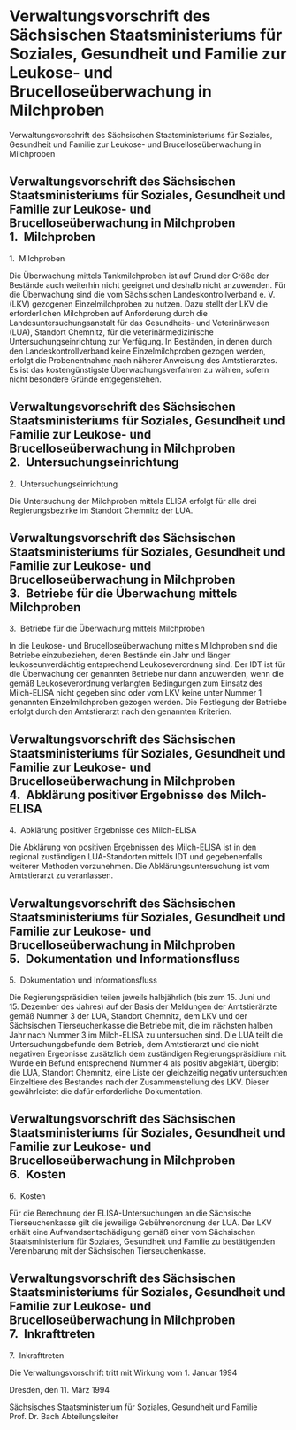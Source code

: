 # Verwaltungsvorschrift des Sächsischen Staatsministeriums für Soziales, Gesundheit und Familie zur Leukose- und Brucelloseüberwachung in Milchproben

Verwaltungsvorschrift des Sächsischen Staatsministeriums für Soziales, Gesundheit und Familie zur Leukose- und Brucelloseüberwachung in Milchproben

## Verwaltungsvorschrift des Sächsischen Staatsministeriums für Soziales, Gesundheit und Familie zur Leukose- und Brucelloseüberwachung in Milchproben 1.  Milchproben

1.  Milchproben

Die Überwachung mittels Tankmilchproben ist auf Grund der Größe der Bestände auch weiterhin nicht geeignet und deshalb nicht anzuwenden. Für die Überwachung sind die vom Sächsischen Landeskontrollverband e. V. (LKV) gezogenen Einzelmilchproben zu nutzen. Dazu stellt der LKV die erforderlichen Milchproben auf Anforderung durch die Landesuntersuchungsanstalt für das Gesundheits- und Veterinärwesen (LUA), Standort Chemnitz, für die veterinärmedizinische Untersuchungseinrichtung zur Verfügung. In Beständen, in denen durch den Landeskontrollverband keine Einzelmilchproben gezogen werden, erfolgt die Probenentnahme nach näherer Anweisung des Amtstierarztes. Es ist das kostengünstigste Überwachungsverfahren zu wählen, sofern nicht besondere Gründe entgegenstehen.


## Verwaltungsvorschrift des Sächsischen Staatsministeriums für Soziales, Gesundheit und Familie zur Leukose- und Brucelloseüberwachung in Milchproben 2.  Untersuchungseinrichtung

2.  Untersuchungseinrichtung

Die Untersuchung der Milchproben mittels ELISA erfolgt für alle drei Regierungsbezirke im Standort Chemnitz der LUA.


## Verwaltungsvorschrift des Sächsischen Staatsministeriums für Soziales, Gesundheit und Familie zur Leukose- und Brucelloseüberwachung in Milchproben 3.  Betriebe für die Überwachung mittels Milchproben

3.  Betriebe für die Überwachung mittels Milchproben

In die Leukose- und Brucelloseüberwachung mittels Milchproben sind die Betriebe einzubeziehen, deren Bestände ein Jahr und länger leukoseunverdächtig entsprechend Leukoseverordnung sind. Der IDT ist für die Überwachung der genannten Betriebe nur dann anzuwenden, wenn die gemäß Leukoseverordnung verlangten Bedingungen zum Einsatz des Milch-ELISA nicht gegeben sind oder vom LKV keine unter Nummer 1 genannten Einzelmilchproben gezogen werden. Die Festlegung der Betriebe erfolgt durch den Amtstierarzt nach den genannten Kriterien.


## Verwaltungsvorschrift des Sächsischen Staatsministeriums für Soziales, Gesundheit und Familie zur Leukose- und Brucelloseüberwachung in Milchproben 4.  Abklärung positiver Ergebnisse des Milch-ELISA

4.  Abklärung positiver Ergebnisse des Milch-ELISA

Die Abklärung von positiven Ergebnissen des Milch-ELISA ist in den regional zuständigen LUA-Standorten mittels IDT und gegebenenfalls weiterer Methoden vorzunehmen. Die Abklärungsuntersuchung ist vom Amtstierarzt zu veranlassen.


## Verwaltungsvorschrift des Sächsischen Staatsministeriums für Soziales, Gesundheit und Familie zur Leukose- und Brucelloseüberwachung in Milchproben 5.  Dokumentation und Informationsfluss

5.  Dokumentation und Informationsfluss

Die Regierungspräsidien teilen jeweils halbjährlich (bis zum 15. Juni und 15. Dezember des Jahres) auf der Basis der Meldungen der Amtstierärzte gemäß Nummer 3 der LUA, Standort Chemnitz, dem LKV und der Sächsischen Tierseuchenkasse die Betriebe mit, die im nächsten halben Jahr nach Nummer 3 im Milch-ELISA zu untersuchen sind. Die LUA teilt die Untersuchungsbefunde dem Betrieb, dem Amtstierarzt und die nicht negativen Ergebnisse zusätzlich dem zuständigen Regierungspräsidium mit. Wurde ein Befund entsprechend Nummer 4 als positiv abgeklärt, übergibt die LUA, Standort Chemnitz, eine Liste der gleichzeitig negativ untersuchten Einzeltiere des Bestandes nach der Zusammenstellung des LKV. Dieser gewährleistet die dafür erforderliche Dokumentation.


## Verwaltungsvorschrift des Sächsischen Staatsministeriums für Soziales, Gesundheit und Familie zur Leukose- und Brucelloseüberwachung in Milchproben 6.  Kosten

6.  Kosten

Für die Berechnung der ELISA-Untersuchungen an die Sächsische Tierseuchenkasse gilt die jeweilige Gebührenordnung der LUA. Der LKV erhält eine Aufwandsentschädigung gemäß einer vom Sächsischen Staatsministerium für Soziales, Gesundheit und Familie zu bestätigenden Vereinbarung mit der Sächsischen Tierseuchenkasse.


## Verwaltungsvorschrift des Sächsischen Staatsministeriums für Soziales, Gesundheit und Familie zur Leukose- und Brucelloseüberwachung in Milchproben 7.  Inkrafttreten

7.  Inkrafttreten

Die Verwaltungsvorschrift tritt mit Wirkung vom 1. Januar 1994

Dresden, den 11. März 1994

Sächsisches Staatsministerium 
           für Soziales, Gesundheit und Familie 
           Prof. Dr. Bach 
           Abteilungsleiter

